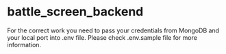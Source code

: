 # battle_screen_backend

For the correct work you need to pass your credentials from MongoDB and your local port into .env file. Please check .env.sample file for more information.
